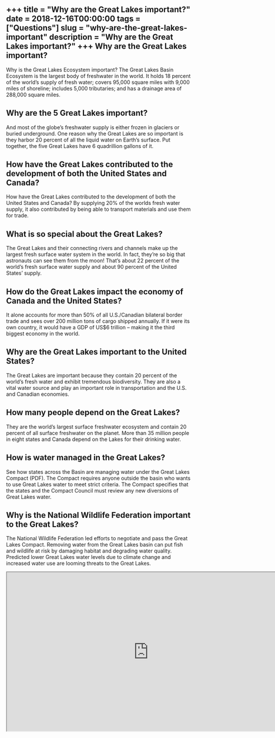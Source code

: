 +++
title = "Why are the Great Lakes important?"
date = 2018-12-16T00:00:00
tags = ["Questions"]
slug = "why-are-the-great-lakes-important"
description = "Why are the Great Lakes important?"
+++
Why are the Great Lakes important?
----------------------------------

Why is the Great Lakes Ecosystem important? The Great Lakes Basin Ecosystem is the largest body of freshwater in the world. It holds 18 percent of the world’s supply of fresh water; covers 95,000 square miles with 9,000 miles of shoreline; includes 5,000 tributaries; and has a drainage area of 288,000 square miles.

Why are the 5 Great Lakes important?
------------------------------------

And most of the globe’s freshwater supply is either frozen in glaciers or buried underground. One reason why the Great Lakes are so important is they harbor 20 percent of all the liquid water on Earth’s surface. Put together, the five Great Lakes have 6 quadrillion gallons of it.

How have the Great Lakes contributed to the development of both the United States and Canada?
---------------------------------------------------------------------------------------------

How have the Great Lakes contributed to the development of both the United States and Canada? By supplying 20% of the worlds fresh water supply, it also contributed by being able to transport materials and use them for trade.

What is so special about the Great Lakes?
-----------------------------------------

The Great Lakes and their connecting rivers and channels make up the largest fresh surface water system in the world. In fact, they’re so big that astronauts can see them from the moon! That’s about 22 percent of the world’s fresh surface water supply and about 90 percent of the United States’ supply.

How do the Great Lakes impact the economy of Canada and the United States?
--------------------------------------------------------------------------

It alone accounts for more than 50% of all U.S./Canadian bilateral border trade and sees over 200 million tons of cargo shipped annually. If it were its own country, it would have a GDP of US$6 trillion – making it the third biggest economy in the world.

Why are the Great Lakes important to the United States?
-------------------------------------------------------

The Great Lakes are important because they contain 20 percent of the world’s fresh water and exhibit tremendous biodiversity. They are also a vital water source and play an important role in transportation and the U.S. and Canadian economies.

How many people depend on the Great Lakes?
------------------------------------------

They are the world’s largest surface freshwater ecosystem and contain 20 percent of all surface freshwater on the planet. More than 35 million people in eight states and Canada depend on the Lakes for their drinking water.

How is water managed in the Great Lakes?
----------------------------------------

See how states across the Basin are managing water under the Great Lakes Compact (PDF). The Compact requires anyone outside the basin who wants to use Great Lakes water to meet strict criteria. The Compact specifies that the states and the Compact Council must review any new diversions of Great Lakes water.

Why is the National Wildlife Federation important to the Great Lakes?
---------------------------------------------------------------------

The National Wildlife Federation led efforts to negotiate and pass the Great Lakes Compact. Removing water from the Great Lakes basin can put fish and wildlife at risk by damaging habitat and degrading water quality. Predicted lower Great Lakes water levels due to climate change and increased water use are looming threats to the Great Lakes.

<iframe allow="accelerometer; autoplay; clipboard-write; encrypted-media; gyroscope; picture-in-picture" allowfullscreen="" class="__youtube_prefs__  epyt-is-override  no-lazyload" data-no-lazy="1" data-origheight="433" data-origwidth="770" data-skipgform_ajax_framebjll="" height="433" id="_ytid_45002" loading="lazy" src="https://www.youtube.com/embed/SDRiwn1LlSk?enablejsapi=1&autoplay=0&cc_load_policy=0&cc_lang_pref=&iv_load_policy=1&loop=0&modestbranding=0&rel=1&fs=1&playsinline=0&autohide=2&theme=dark&color=red&controls=1&" title="YouTube player" width="770"></iframe>
